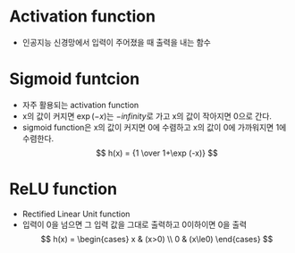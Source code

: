 # Activation function
* 인공지능 신경망에서 입력이 주어졌을 때 출력을 내는 함수

# Sigmoid funtcion
* 자주 활용되는 activation function
* x의 값이 커지면 $\exp (-x)$는 $-infinity$로 가고 x의 값이 작아지면 0으로 간다.
* sigmoid function은 x의 값이 커지면 0에 수렴하고 x의 값이 0에 가까워지면 1에 수렴한다.
$$ h(x) = {1 \over 1+\exp (-x)} $$

# ReLU function
* Rectified Linear Unit function
* 입력이 0을 넘으면 그 입력 값을 그대로 출력하고 0이하이면 0을 출력
$$ h(x) = 
\begin{cases}
x & (x>0) \\
0 & (x\le0)
\end{cases} $$
